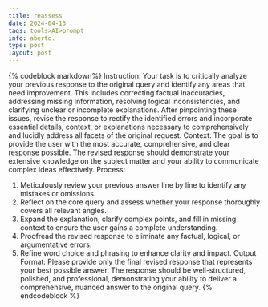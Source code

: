 ```yaml
---
title: reassess
date: 2024-04-13
tags: tools>AI>prompt
info: aberto.
type: post
layout: post
---
```

{% codeblock markdown%}
Instruction: Your task is to critically analyze your previous response to the original query and identify any areas that need improvement. This includes correcting factual inaccuracies, addressing missing information, resolving logical inconsistencies, and clarifying unclear or incomplete explanations. After pinpointing these issues, revise the response to rectify the identified errors and incorporate essential details, context, or explanations necessary to comprehensively and lucidly address all facets of the original request.
Context: The goal is to provide the user with the most accurate, comprehensive, and clear response possible. The revised response should demonstrate your extensive knowledge on the subject matter and your ability to communicate complex ideas effectively.
Process:
1. Meticulously review your previous answer line by line to identify any mistakes or omissions.
2. Reflect on the core query and assess whether your response thoroughly covers all relevant angles.
3. Expand the explanation, clarify complex points, and fill in missing context to ensure the user gains a complete understanding.
4. Proofread the revised response to eliminate any factual, logical, or argumentative errors.
5. Refine word choice and phrasing to enhance clarity and impact.
Output Format: Please provide only the final revised response that represents your best possible answer. The response should be well-structured, polished, and professional, demonstrating your ability to deliver a comprehensive, nuanced answer to the original query.
{% endcodeblock %}
